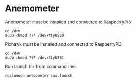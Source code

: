 # Anemometer
Anemometer must be installed and connected to RaspberryPi3
```
cd /dev
sudo chmod 777 /dev/ttyUSB0
```
Pixhawk must be installed and connected to RaspberryPi3
```
cd /dev
sudo chmod 777 /dev/ttyUSB1
```  
Run launch file from command line:
```
roslaunch anemometer sas.launch
```
